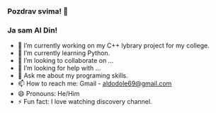 ### Pozdrav svima! 👋
### Ja sam Al Din!

- 🔭 I’m currently working on my C++ lybrary project for my college.
- 🌱 I’m currently learning Python.
- 👯 I’m looking to collaborate on ...
- 🤔 I’m looking for help with ...
- 💬 Ask me about my programing skills.
- 📫 How to reach me: Gmail - aldodole69@gmail.com  
- 😄 Pronouns: He/Him
- ⚡ Fun fact: I love watching discovery channel.


